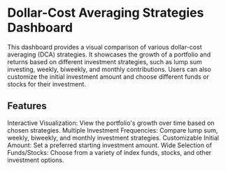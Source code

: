 
# Dollar-Cost Averaging Strategies Dashboard

This dashboard provides a visual comparison of various dollar-cost averaging (DCA) strategies. It showcases the growth of a portfolio and returns based on different investment strategies, such as lump sum investing, weekly, biweekly, and monthly contributions. Users can also customize the initial investment amount and choose different funds or stocks for their investment.




## Features

Interactive Visualization: View the portfolio's growth over time based on chosen strategies.
Multiple Investment Frequencies: Compare lump sum, weekly, biweekly, and monthly investment strategies.
Customizable Initial Amount: Set a preferred starting investment amount.
Wide Selection of Funds/Stocks: Choose from a variety of index funds, stocks, and other investment options.
